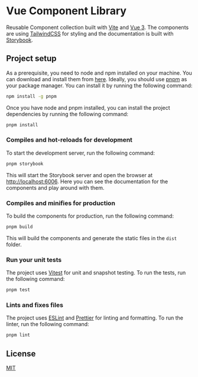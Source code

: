 # Vue Component Library

Reusable Component collection built with [Vite](https://vitejs.dev/) and [Vue 3](https://vuejs.org/). The components are using [TailwindCSS](https://tailwindcss.com/) for styling and the documentation is built with [Storybook](https://storybook.js.org/).

## Project setup

As a prerequisite, you need to node and npm installed on your machine. You can download and install them from [here](https://nodejs.org/en/).
Ideally, you should use [pnpm](https://pnpm.io/) as your package manager. You can install it by running the following command:

```bash
npm install -g pnpm
```

Once you have node and pnpm installed, you can install the project dependencies by running the following command:

```bash
pnpm install
```

### Compiles and hot-reloads for development

To start the development server, run the following command:

```bash
pnpm storybook
```

This will start the Storybook server and open the browser at [http://localhost:6006](http://localhost:6006).
Here you can see the documentation for the components and play around with them.

### Compiles and minifies for production

To build the components for production, run the following command:

```bash
pnpm build
```

This will build the components and generate the static files in the `dist` folder.

### Run your unit tests

The project uses [Vitest](https://vitest.dev) for unit and snapshot testing. To run the tests, run the following command:

```bash
pnpm test
```

### Lints and fixes files

The project uses [ESLint](https://eslint.org/) and [Prettier](https://prettier.io/) for linting and formatting. To run the linter, run the following command:

```bash
pnpm lint
```

## License

[MIT](LICENSE)
